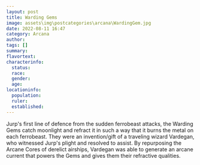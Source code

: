 ```yaml
---
layout: post
title: Warding Gems
image: assets\img\postcategories\arcana\WardingGem.jpg
date: 2022-08-11 16:47
category: Arcana
author: 
tags: []
summary: 
flavortext: 
characterinfo:
  status: 
  race: 
  gender: 
  age: 
locationinfo:
  population: 
  ruler: 
  established: 
---
```


Jurp's first line of defence from the sudden ferrobeast attacks, the Warding Gems catch moonlight and refract it in such a way that it burns the metal on each ferrobeast. They were an invention/gift of a traveling wizard Vardegan, who witnessed Jurp's plight and resolved to assist. By repurposing the Arcane Cores of derelict airships, Vardegan was able to generate an arcane current that powers the Gems and gives them their refractive qualities.